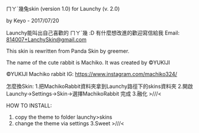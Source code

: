 ㄇㄚˊ幾兔skin (version 1.0) for Launchy (v. 2.0)

by Keyo - 2017/07/20

Launchy能叫出自己喜歡的 ㄇㄚˊ幾 :D
有什麼想改進的歡迎寫信給我
Email: 814007+LanchySkin@gmail.com

This skin is rewritten from Panda Skin  by greemer.

The name of the cute rabbit is Machiko.
It was created by ©YUKIJI

©YUKIJI Machiko rabbit
IG: https://www.instagram.com/machiko324/

怎麼換Skin:
1.把MachikoRabbit資料夾拿到Launchy路徑下的skins資料夾
2.開啟Launchy->Settings->Skin->選擇MachikoRabbit 完成
3.融化 >///<

HOW TO INSTALL:
1. copy the theme to folder launchy>skins
2. change the theme via settings
3.Sweet >///<